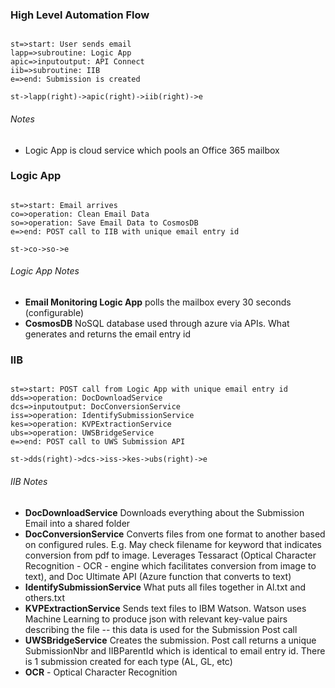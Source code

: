 ### High Level Automation Flow
```flow

st=>start: User sends email
lapp=>subroutine: Logic App
apic=>inputoutput: API Connect
iib=>subroutine: IIB
e=>end: Submission is created

st->lapp(right)->apic(right)->iib(right)->e
```

###### Notes
- Logic App is cloud service which pools an Office 365 mailbox

### Logic App
```flow

st=>start: Email arrives
co=>operation: Clean Email Data
so=>operation: Save Email Data to CosmosDB
e=>end: POST call to IIB with unique email entry id

st->co->so->e
```
###### Logic App Notes
- **Email Monitoring Logic App** polls the mailbox every 30 seconds (configurable)
- **CosmosDB** NoSQL database used through azure via APIs. What generates and returns the email entry id 

### IIB
```flow

st=>start: POST call from Logic App with unique email entry id
dds=>operation: DocDownloadService
dcs=>inputoutput: DocConversionService
iss=>operation: IdentifySubmissionService
kes=>operation: KVPExtractionService
ubs=>operation: UWSBridgeService
e=>end: POST call to UWS Submission API

st->dds(right)->dcs->iss->kes->ubs(right)->e
```


###### IIB Notes
- **DocDownloadService** Downloads everything about the Submission Email into a shared folder
- **DocConversionService** Converts files from one format to another based on configured rules. E.g. May check filename for keyword that indicates conversion from pdf to image. Leverages Tessaract (Optical Character Recognition - OCR -  engine which facilitates conversion from image to text), and Doc Ultimate API (Azure function that converts to text)
- **IdentifySubmissionService** What puts all files together in Al.txt and others.txt
- **KVPExtractionService** Sends text files to IBM Watson. Watson uses Machine Learning to produce json with relevant key-value pairs describing the file -- this data is used for the Submission Post  call
- **UWSBridgeService** Creates the submission. Post call returns a unique SubmissionNbr and IIBParentId which is identical to email entry id. There is 1 submission created for each type (AL, GL, etc)
- **OCR** - Optical Character Recognition
